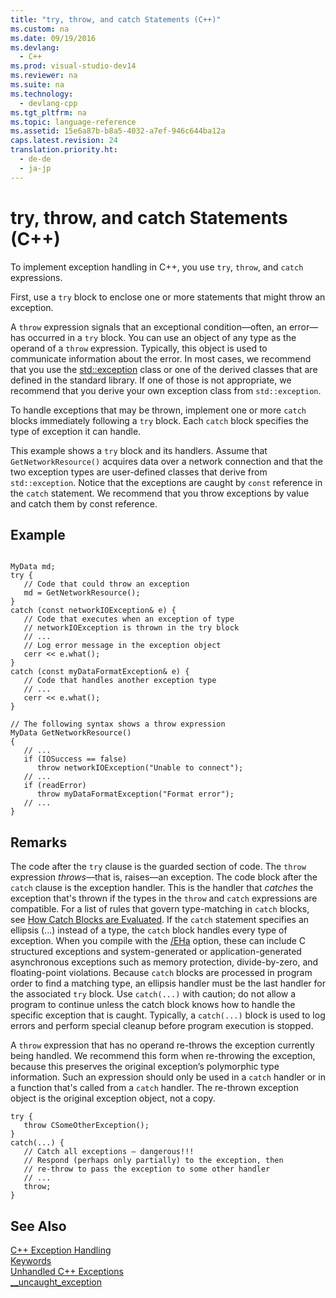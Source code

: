 ```yaml
---
title: "try, throw, and catch Statements (C++)"
ms.custom: na
ms.date: 09/19/2016
ms.devlang: 
  - C++
ms.prod: visual-studio-dev14
ms.reviewer: na
ms.suite: na
ms.technology: 
  - devlang-cpp
ms.tgt_pltfrm: na
ms.topic: language-reference
ms.assetid: 15e6a87b-b8a5-4032-a7ef-946c644ba12a
caps.latest.revision: 24
translation.priority.ht: 
  - de-de
  - ja-jp
---
```

# try, throw, and catch Statements (C++)
To implement exception handling in C++, you use `try`, `throw`, and `catch` expressions.  
  
 First, use a `try` block to enclose one or more statements that might throw an exception.  
  
 A `throw` expression signals that an exceptional condition—often, an error—has occurred in a `try` block. You can use an object of any type as the operand of a `throw` expression. Typically, this object is used to communicate information about the error. In most cases, we recommend that you use the [std::exception](../vs140/exception-Class.md) class or one of the derived classes that are defined in the standard library. If one of those is not appropriate, we recommend that you derive your own exception class from  `std::exception`.  
  
 To handle exceptions that may be thrown, implement one or more `catch` blocks immediately following a `try` block. Each `catch` block specifies the type of exception it can handle.  
  
 This example shows a `try` block and its handlers. Assume that `GetNetworkResource()` acquires data over a network connection and that the two exception types are user-defined classes that derive from `std::exception`. Notice that the exceptions are caught by `const` reference in the `catch` statement. We recommend that you throw exceptions by value and catch them by const reference.  
  
## Example  
  
```  
  
MyData md;  
try {  
   // Code that could throw an exception  
   md = GetNetworkResource();  
}  
catch (const networkIOException& e) {  
   // Code that executes when an exception of type  
   // networkIOException is thrown in the try block  
   // ...  
   // Log error message in the exception object  
   cerr << e.what();  
}  
catch (const myDataFormatException& e) {  
   // Code that handles another exception type  
   // ...  
   cerr << e.what();  
}  
  
// The following syntax shows a throw expression  
MyData GetNetworkResource()  
{  
   // ...  
   if (IOSuccess == false)  
      throw networkIOException("Unable to connect");  
   // ...  
   if (readError)  
      throw myDataFormatException("Format error");   
   // ...  
}  
```  
  
## Remarks  
 The code after the `try` clause is the guarded section of code. The `throw` expression *throws*—that is, raises—an exception. The code block after the `catch` clause is the exception handler. This is the handler that *catches* the exception that's thrown if the types in the `throw` and `catch` expressions are compatible. For a list of rules that govern type-matching in `catch` blocks, see [How Catch Blocks are Evaluated](../vs140/How-Catch-Blocks-are-Evaluated--C---.md). If the `catch` statement specifies an ellipsis (...) instead of a type, the `catch` block handles every type of exception. When you compile with the [/EHa](../vs140/-EH--Exception-Handling-Model-.md) option, these can include C structured exceptions and system-generated or application-generated asynchronous exceptions such as memory protection, divide-by-zero, and floating-point violations. Because `catch` blocks are processed in program order to find a matching type, an ellipsis handler must be the last handler for the associated `try` block. Use `catch(...)` with caution; do not allow a program to continue unless the catch block knows how to handle the specific exception that is caught. Typically, a `catch(...)` block is used to log errors and perform special cleanup before program execution is stopped.  
  
 A `throw` expression that has no operand re-throws the exception currently being handled. We recommend this form when re-throwing the exception, because this preserves the original exception’s polymorphic type information. Such an expression should only be used in a `catch` handler or in a function that's called from a `catch` handler. The re-thrown exception object is the original exception object, not a copy.  
  
```  
try {  
   throw CSomeOtherException();  
}  
catch(...) {  
   // Catch all exceptions – dangerous!!!  
   // Respond (perhaps only partially) to the exception, then  
   // re-throw to pass the exception to some other handler  
   // ...  
   throw;  
}  
```  
  
## See Also  
 [C++ Exception Handling](../vs140/C---Exception-Handling.md)   
 [Keywords](../vs140/Keywords--C---.md)   
 [Unhandled C++ Exceptions](../vs140/Unhandled-C---Exceptions.md)   
 [__uncaught_exception](../vs140/__uncaught_exception.md)
